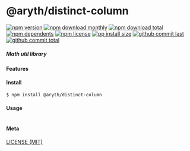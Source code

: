 # @aryth/distinct-column

[![npm version][badge-npm-version]][url-npm]
[![npm download monthly][badge-npm-download-monthly]][url-npm]
[![npm download total][badge-npm-download-total]][url-npm]
[![npm dependents][badge-npm-dependents]][url-github]
[![npm license][badge-npm-license]][url-npm]
[![pp install size][badge-pp-install-size]][url-pp]
[![github commit last][badge-github-last-commit]][url-github]
[![github commit total][badge-github-commit-petals]][url-github]

[//]: <> (Shields)
[badge-npm-version]: https://flat.badgen.net/npm/v/@aryth/distinct-column
[badge-npm-download-monthly]: https://flat.badgen.net/npm/dm/@aryth/distinct-column
[badge-npm-download-total]:https://flat.badgen.net/npm/dt/@aryth/distinct-column
[badge-npm-dependents]: https://flat.badgen.net/npm/dependents/@aryth/distinct-column
[badge-npm-license]: https://flat.badgen.net/npm/license/@aryth/distinct-column
[badge-pp-install-size]: https://flat.badgen.net/packagephobia/install/@aryth/distinct-column
[badge-github-last-commit]: https://flat.badgen.net/github/last-commit/hoyeungw/aryth
[badge-github-commit-petals]: https://flat.badgen.net/github/commits/hoyeungw/aryth

[//]: <> (Link)
[url-npm]: https://npmjs.org/package/@aryth/distinct-column
[url-pp]: https://packagephobia.now.sh/result?p=@aryth/distinct-column
[url-github]: https://github.com/hoyeungw/aryth

##### Math util library

#### Features

#### Install
```console
$ npm install @aryth/distinct-column
```

#### Usage
```js
```

#### Meta
[LICENSE (MIT)](LICENSE)
